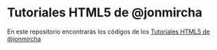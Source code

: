<h1>Tutoriales HTML5 de @jonmircha</h1>
<p>
    En este repositorio encontrarás los códigos de los <a href="https://www.youtube.com/playlist?list=PL211E9DF848CA18FF" target="_blank">Tutoriales HTML5 de @jonmircha</a>
</p>
